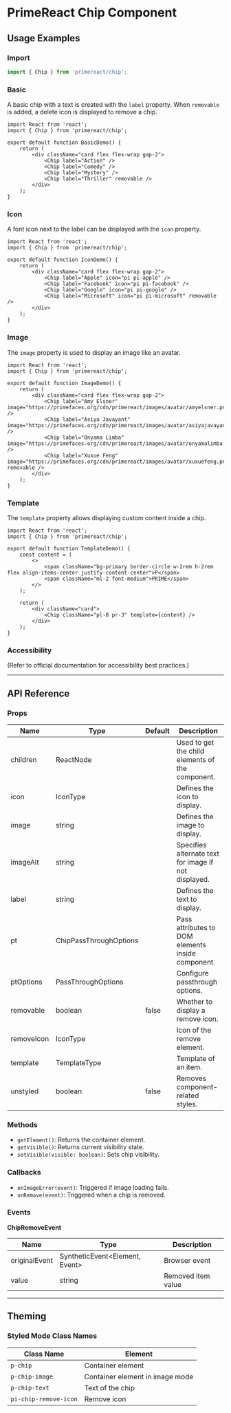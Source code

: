 
# PrimeReact Chip Component

## Usage Examples

### Import
```ts
import { Chip } from 'primereact/chip';
```

### Basic
A basic chip with a text is created with the `label` property. When `removable` is added, a delete icon is displayed to remove a chip.

```tsx
import React from 'react';
import { Chip } from 'primereact/chip';

export default function BasicDemo() {
    return (
        <div className="card flex flex-wrap gap-2">
            <Chip label="Action" />
            <Chip label="Comedy" />
            <Chip label="Mystery" />
            <Chip label="Thriller" removable />
        </div>
    );
}
```

### Icon
A font icon next to the label can be displayed with the `icon` property.

```tsx
import React from 'react';
import { Chip } from 'primereact/chip';

export default function IconDemo() {
    return (
        <div className="card flex flex-wrap gap-2">
            <Chip label="Apple" icon="pi pi-apple" />
            <Chip label="Facebook" icon="pi pi-facebook" />
            <Chip label="Google" icon="pi pi-google" />
            <Chip label="Microsoft" icon="pi pi-microsoft" removable />
        </div>
    );
}
```

### Image
The `image` property is used to display an image like an avatar.

```tsx
import React from 'react';
import { Chip } from 'primereact/chip';

export default function ImageDemo() {
    return (
        <div className="card flex flex-wrap gap-2">
            <Chip label="Amy Elsner" image="https://primefaces.org/cdn/primereact/images/avatar/amyelsner.png" />
            <Chip label="Asiya Javayant" image="https://primefaces.org/cdn/primereact/images/avatar/asiyajavayant.png" />
            <Chip label="Onyama Limba" image="https://primefaces.org/cdn/primereact/images/avatar/onyamalimba.png" />
            <Chip label="Xuxue Feng" image="https://primefaces.org/cdn/primereact/images/avatar/xuxuefeng.png" removable />
        </div>
    );
}
```

### Template
The `template` property allows displaying custom content inside a chip.

```tsx
import React from 'react';
import { Chip } from 'primereact/chip';

export default function TemplateDemo() {
    const content = (
        <>
            <span className="bg-primary border-circle w-2rem h-2rem flex align-items-center justify-content-center">P</span>
            <span className="ml-2 font-medium">PRIME</span>
        </>
    );

    return (
        <div className="card">
            <Chip className="pl-0 pr-3" template={content} />
        </div>
    );
}
```

### Accessibility
(Refer to official documentation for accessibility best practices.)

---

## API Reference

### Props

| Name        | Type                                             | Default | Description                                                                 |
|-------------|--------------------------------------------------|---------|-----------------------------------------------------------------------------|
| children    | ReactNode                                        |         | Used to get the child elements of the component.                            |
| icon        | IconType<ChipProps>                              |         | Defines the icon to display.                                               |
| image       | string                                           |         | Defines the image to display.                                              |
| imageAlt    | string                                           |         | Specifies alternate text for image if not displayed.                       |
| label       | string                                           |         | Defines the text to display.                                               |
| pt          | ChipPassThroughOptions                           |         | Pass attributes to DOM elements inside component.                          |
| ptOptions   | PassThroughOptions                               |         | Configure passthrough options.                                             |
| removable   | boolean                                          | false   | Whether to display a remove icon.                                          |
| removeIcon  | IconType<ChipProps>                              |         | Icon of the remove element.                                                |
| template    | TemplateType<ChipProps>                          |         | Template of an item.                                                       |
| unstyled    | boolean                                          | false   | Removes component-related styles.                                          |

### Methods

- `getElement()`: Returns the container element.
- `getVisible()`: Returns current visibility state.
- `setVisible(visible: boolean)`: Sets chip visibility.

### Callbacks

- `onImageError(event)`: Triggered if image loading fails.
- `onRemove(event)`: Triggered when a chip is removed.

### Events

**ChipRemoveEvent**

| Name          | Type                                | Description          |
|---------------|-------------------------------------|----------------------|
| originalEvent | SyntheticEvent<Element, Event>      | Browser event        |
| value         | string                              | Removed item value   |

---

## Theming

### Styled Mode Class Names

| Class Name           | Element                           |
|----------------------|------------------------------------|
| `p-chip`             | Container element                  |
| `p-chip-image`       | Container element in image mode    |
| `p-chip-text`        | Text of the chip                   |
| `pi-chip-remove-icon`| Remove icon                        |
